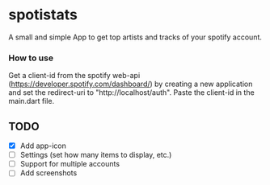 # spotistats
A small and simple App to get top artists and tracks of your spotify account.

### How to use
Get a client-id from the spotify web-api (https://developer.spotify.com/dashboard/) by creating a new application and set the redirect-uri to "http://localhost/auth". Paste the client-id in the main.dart file.

## TODO
- [x] Add app-icon
- [ ] Settings (set how many items to display, etc.)
- [ ] Support for multiple accounts
- [ ] Add screenshots
